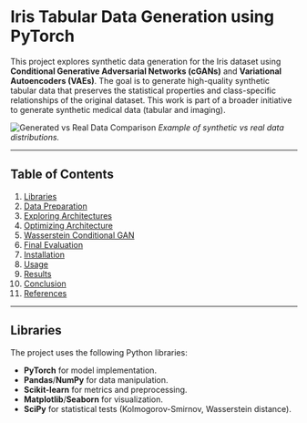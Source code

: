 # Iris Tabular Data Generation using PyTorch

This project explores synthetic data generation for the Iris dataset using **Conditional Generative Adversarial Networks (cGANs)** and **Variational Autoencoders (VAEs)**. The goal is to generate high-quality synthetic tabular data that preserves the statistical properties and class-specific relationships of the original dataset. This work is part of a broader initiative to generate synthetic medical data (tabular and imaging).

![Generated vs Real Data Comparison](images/comparison.png)
*Example of synthetic vs real data distributions.*

---

## Table of Contents
1. [Libraries](#libraries)
2. [Data Preparation](#data-preparation)
3. [Exploring Architectures](#exploring-architectures)
4. [Optimizing Architecture](#optimizing-architecture)
5. [Wasserstein Conditional GAN](#introducing-the-wgan)
6. [Final Evaluation](#final-evaluation)
7. [Installation](#installation)
8. [Usage](#usage)
9. [Results](#results)
10. [Conclusion](#conclusion)
11. [References](#references)

---

## Libraries
The project uses the following Python libraries:
- **PyTorch** for model implementation.
- **Pandas**/**NumPy** for data manipulation.
- **Scikit-learn** for metrics and preprocessing.
- **Matplotlib**/**Seaborn** for visualization.
- **SciPy** for statistical tests (Kolmogorov-Smirnov, Wasserstein distance).

```python
